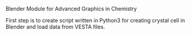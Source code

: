 Blender Module for Advanced Graphics in Chemistry

First step is to create script written in Python3 for creating crystal cell in Blender and load data from VESTA files.
